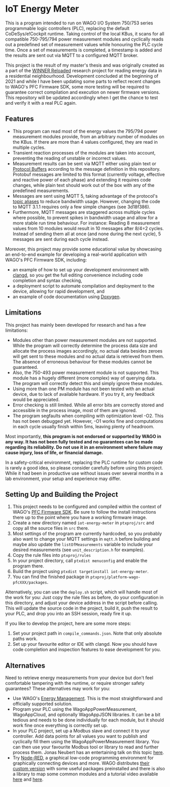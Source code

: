 # IoT Energy Meter

This is a program intended to run on WAGO I/O System 750/753 series programmable logic controllers
(PLC), replacing the default CoDeSys/e!Cockpit runtime. Taking control of the local KBus, it scans
for all compatible 750-795/794 power measurement modules and cyclically reads out a predefined set
of measurement values while honouring the PLC cycle time.  Once a set of measurements is completed,
a timestamp is added and the results are sent out via MQTT to a configured MQTT broker.

This project is the result of my master's thesis and was originally created as a part of the
[WINNER Reloaded](https://winner-projekt.de/) research project for reading energy data in
a residential neighbourhood. Development concluded at the beginning of 2021 and while I have been
updating some parts to reflect recent changes to WAGO's PFC Firmware SDK, some more testing will
be required to guarantee correct compilation and execution on newer firmware versions. This
repository will be updated accordingly when I get the chance to test and verify it with a real PLC
again.


## Features

* This program can read most of the energy values the 795/794 power measurement modules provide,
  from an arbitrary number of modules on the KBus. If there are more than 4 values configured,
  they are read in multiple cycles.
* Transient reaction processes of the modules are taken into account, preventing the reading of
  unstable or incorrect values.
* Measurement results can be sent via MQTT either using plain text or
  [Protocol Buffers](https://developers.google.com/protocol-buffers/) according to the message
  definition in this repository. Protobuf messages are limited to this format (currently voltage,
  effective and reactive power of each phase) and extending it requires code changes, while plain
  text should work out of the box with any of the predefined measurements.
* Messages are sent using MQTT 5, taking advantage of the protocol's
  [topic aliases](https://docs.oasis-open.org/mqtt/mqtt/v5.0/os/mqtt-v5.0-os.html#_Toc3901113) to
  reduce bandwidth usage. However, changing the code to MQTT 3.1.1 requires only a few simple
  changes (see 3d18f386).
* Furthermore, MQTT messages are staggered across multiple cycles where possible, to prevent spikes
  in bandwidth usage and allow for a more stable run time behaviour. For instance: Reading
  8 measurement values from 10 modules would result in 10 messages after 8/4=2 cycles. Instead of
  sending them all at once (and none during the next cycle), 5 messages are sent during each cycle
  instead.

Moreover, this project may provide some educational value by showcasing an end-to-end example for
developing a real-world application with WAGO's PFC Firmware SDK, including:
* an example of how to set up your development environment with [clangd](https://clangd.llvm.org/),
  so you get the full editing convenience including code completion and syntax checking,
* a deployment script to automate compilation and deployment to the device, allowing for rapid
  development, and
* an example of code documentation using [Doxygen](https://www.doxygen.nl/).


## Limitations

This project has mainly been developed for research and has a few limitations:
* Modules other than power measurement modules are not supported. While the program will correctly
  determine the process data size and allocate the process images accordingly, no actual data
  besides zeroes will get sent to these modules and no actual data is retrieved from them. The
  absence of erroneous behaviour for these modules cannot be guaranteed.
* Also, the 750-493 power measurement module is not supported. This module has a hugely different
  (more complex) way of querying data. The program will correctly detect this and simply ignore
  these modules.
* Using more than one PM module has not been tested with an actual device, due to lack of
  available hardware. If you try it, any feedback would be appreciated.
* Error checking is still limited. While all error bits are correctly stored and accessible in the
  process image, most of them are ignored.
* The program segfaults when compiling with optimization level -O2. This has not been debugged yet.
  However, -O1 works fine and computations in each cycle usually finish within 5ms, leaving plenty
  of headroom.

Most importantly, **this program is not endorsed or supported by WAGO in any way. It has not been
fully tested and no guarantees can be made regarding its reliability. Do not use it in an
environment where failure may cause injury, loss of life, or financial damage.**

In a safety-critical environment, replacing the PLC runtime for custom code is rarely a good idea,
so please consider carefully before using this project. While it had been in productive use
without issues over several months in a lab environment, your setup and experience may differ.


## Setting Up and Building the Project

1. This project needs to be configured and compiled within the context of WAGO's
   [PFC Firmware SDK](https://github.com/WAGO/pfc-firmware-sdk). Be sure to follow the install
   instructions there up to the point where you have a working firmware image.
2. Create a new directory named `iot-energy-meter` in `ptxproj/src` and copy all the source files
   in `src` there.
3. Most settings of the program are currently hardcoded, so you probably also want to change your
   MQTT settings in `mqtt.h` before building and maybe also update the `listOfMeasurements`
   variable to include your desired measurements (see `unit_description.h` for examples).
4. Copy the rule files into `ptxproj/rules`
5. In your project directory, call `ptxdist menuconfig` and enable the program there.
6. Build the project using `ptxdist targetinstall iot-energy-meter`.
7. You can find the finished package in `ptxproj/platform-wago-pfcXXX/packages`.

Alternatively, you can use the `deploy.sh` script, which will handle most of the work for you: Just
copy the rule files as before, do your configuration in this directory, and adjust your device
address in the script before calling. This will update the source code in the project, build it,
push the result to your PLC, and drop you into an SSH session, ready fire it up.

If you like to develop the project, here are some more steps:
1. Set your project path in `compile_commands.json`. Note that only absolute paths work.
2. Set up your favourite editor or IDE with clangd. Now you should have code completion and
   inspection features to ease development for you.


## Alternatives

Need to retrieve energy measurements from your device but don't feel comfortable tampering with
the runtime, or require stronger safety guarantees?
These alternatives may work for you:
* Use WAGO's [Energy Management](https://www.wago.com/global/energy-management). This is the most
  straightforward and officially supported solution.
* Program your PLC using the WagoAppPowerMeasurement, WagoAppCloud, and optionally WagoAppJSON
  libraries. It can be a bit tedious and needs to be done individually for each module,
  but it should work fine once everything is correctly set up.
* In your PLC project, set up a Modbus slave and connect it to your controller. Add data points for
  all values you want to publish and cyclically fill them using the WagoAppPowerMeasurement library.
  You can then use your favourite Modbus tool or library to read and further process them. Jonas
  Neubert has an entertaining talk on this topic [here](https://www.youtube.com/watch?v=EMkWRlbpJsk).
* Try [Node-RED](https://nodered.org/), a graphical low-code programming environment for graphically
  connecting devices and more. WAGO distributes [their custom version](https://github.com/WAGO/node-red-iot)
  with some useful packages preinstalled and there is also a library to map some common modules
  and a tutorial video available [here](https://flows.nodered.org/node/node-red-contrib-remote-io)
  and [here](https://www.youtube.com/watch?v=9syAlOw6a_A).
